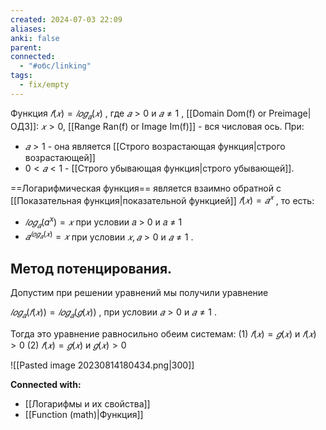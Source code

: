 ```yaml
---
created: 2024-07-03 22:09
aliases: 
anki: false
parent: 
connected:
  - "#обс/linking"
tags:
  - fix/empty
---
```


Функция $𝑓(𝑥) = 𝑙𝑜𝑔_{𝑎}(𝑥)$ , где $𝑎 > 0$ и $𝑎 ≠ 1$ , 
[[Domain Dom(f) or Preimage|ОДЗ]]: $𝑥 > 0$, 
[[Range Ran(f) or Image Im(f)]]  - вся числовая ось. 
При:
- $𝑎 > 1$  - она является [[Строго возрастающая функция|строго возрастающей]]
- $0 < 𝑎 < 1$ - [[Строго убывающая функция|строго убывающей]].  

==Логарифмическая функция== является взаимно обратной с [[Показательная функция|показательной функцией]] 
$𝑓(𝑥) =𝑎^𝑥$ , то есть:
- $𝑙𝑜𝑔_{𝑎}(a^x) = 𝑥$ при условии 𝑎 > 0 и 𝑎 ≠ 1
- $𝑎^{𝑙𝑜𝑔_{𝑎}(𝑥)} = 𝑥$ при условии $𝑥, 𝑎 > 0$ и $𝑎 ≠ 1$ .


## Метод потенцирования. 
Допустим при решении уравнений мы получили уравнение

$𝑙𝑜𝑔_{𝑎}(𝑓(𝑥)) = 𝑙𝑜𝑔_{𝑎}(𝑔(𝑥))$ , при условии $𝑎 > 0$ и $𝑎 ≠ 1$ . 

Тогда это уравнение равносильно обеим системам:
(1) $𝑓(𝑥) = 𝑔(𝑥)$ и $𝑓(𝑥) > 0$ 
(2) $𝑓(𝑥) = 𝑔(𝑥)$ и $𝑔(𝑥) > 0$


![[Pasted image 20230814180434.png|300]]




**Connected with:**
- [[Логарифмы и их свойства]]
- [[Function (math)|Функция]]



